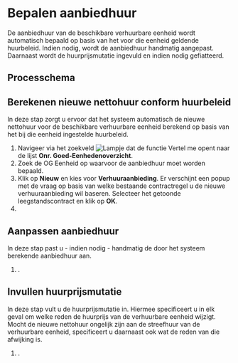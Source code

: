 # Bepalen aanbiedhuur

De aanbiedhuur van de beschikbare verhuurbare eenheid wordt automatisch bepaald op basis van het voor die eenheid geldende huurbeleid. Indien nodig, wordt de aanbiedhuur handmatig aangepast. Daarnaast wordt de huurprijsmutatie ingevuld en indien nodig gefiatteerd. 


## Processchema

## Berekenen nieuwe nettohuur conform huurbeleid 

In deze stap zorgt u ervoor dat het systeem automatisch de nieuwe nettohuur voor de beschikbare verhuurbare eenheid berekend op basis van het bij die eenheid ingestelde huurbeleid.

1. Navigeer via het zoekveld ![Lampje dat de functie Vertel me opent](https://docs.microsoft.com/nl-NL/dynamics365/business-central/media/ui-search/search_small.png "Vertel me wat u wilt doen") naar de lijst **Onr. Goed-Eenhedenoverzicht**.
2. Zoek de OG Eenheid op waarvoor de aanbiedhuur moet worden bepaald.
3. Klik op **Nieuw** en kies voor **Verhuuraanbieding**. Er verschijnt een popup met de vraag op basis van welke bestaande contractregel u de nieuwe verhuuraanbieding wil baseren. Selecteer het getoonde leegstandscontract en klik op **OK**. 
4. 

## Aanpassen aanbiedhuur

In deze stap past u - indien nodig - handmatig de door het systeem berekende aanbiedhuur aan.

1. .

## Invullen huurprijsmutatie

In deze stap vult u de huurprijsmutatie in. Hiermee specificeert u in elk geval om welke reden de huurprijs van de verhuurbare eenheid wijzigt. Mocht de nieuwe nettohuur ongelijk zijn aan de streefhuur van de verhuurbare eenheid, specificeert u daarnaast ook wat de reden van die afwijking is. 

1. . 

<!--stackedit_data:
eyJoaXN0b3J5IjpbMTEzMTI5Njg0XX0=
-->